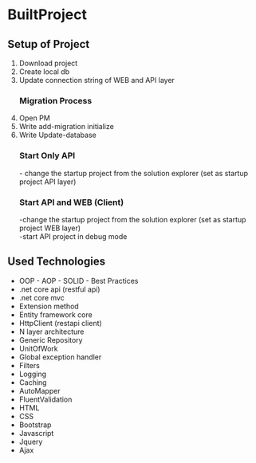 # BuiltProject

<h2>Setup of Project</h2>

<ol>
  <li>Download project</li>
  <li>Create local db</li>
  <li>Update connection string of WEB and API layer</li>
  <h3>Migration Process</h3>
  <li>Open PM</li>
  <li>Write add-migration initialize</li>
  <li>Write Update-database</li>
  <h3>Start Only API</h3>
    - change the startup project from the solution explorer (set as startup project API layer)
  <h3>Start API and WEB (Client)</h3>
   -change the startup project from the solution explorer (set as startup project WEB layer)
   <br>
   -start API project in debug mode
</ol>

<h2>Used Technologies</h2>

<ul>
  <li>OOP - AOP - SOLID - Best Practices</li>
  <li>.net core api (restful api)</li>
  <li>.net core mvc</li>
  <li>Extension method</li>
  <li>Entity framework core</li>
  <li>HttpClient (restapi client)</li>
  <li>N layer architecture</li>
  <li>Generic Repository</li>
  <li>UnitOfWork</li>
  <li>Global exception handler</li>
  <li>Filters</li>
  <li>Logging</li>
  <li>Caching</li>
  <li>AutoMapper</li>
  <li>FluentValidation</li>
  <li>HTML</li>
  <li>CSS</li>
  <li>Bootstrap</li>
  <li>Javascript</li>
  <li>Jquery</li>
  <li>Ajax</li>
</ul>


